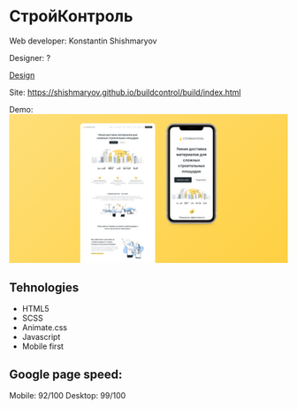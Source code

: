 # СтройКонтроль
Web developer: Konstantin Shishmaryov 

Designer: ?

[Design](https://bit.ly/31hohIi) 

Site: <https://shishmaryov.github.io/buildcontrol/build/index.html> 

Demo:
![Preview](Preview.jpg) 

## Tehnologies 
- HTML5 
- SCSS  
- Animate.css
- Javascript
- Mobile first

## Google page speed:
Mobile: 92/100
Desktop: 99/100

